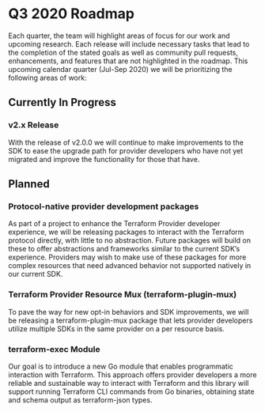 # Q3 2020 Roadmap

Each quarter, the team will highlight areas of focus for our work and upcoming research.
Each release will include necessary tasks that lead to the completion of the stated goals as well as community pull requests, enhancements, and features that are not highlighted in the roadmap. This upcoming calendar quarter (Jul-Sep 2020) we will be prioritizing the following areas of work:

## Currently In Progress
### v2.x Release
With the release of v2.0.0 we will continue to make improvements to the SDK to ease the upgrade path for provider developers who have not yet migrated and improve the functionality for those that have.
 
## Planned
### Protocol-native provider development packages
As part of a project to enhance the Terraform Provider developer experience, we will be releasing packages to interact with the Terraform protocol directly, with little to no abstraction. Future packages will build on these to offer abstractions and frameworks similar to the current SDK’s experience. Providers may wish to make use of these packages for more complex resources that need advanced behavior not supported natively in our current SDK.
 
### Terraform Provider Resource Mux (terraform-plugin-mux)
To pave the way for new opt-in behaviors and SDK improvements, we will be releasing a terraform-plugin-mux package that lets provider developers utilize multiple SDKs in the same provider on a per resource basis.
 
### terraform-exec Module
Our goal is to introduce a new Go module that enables programmatic interaction with Terraform. This approach offers provider developers a more reliable and sustainable way to interact with Terraform and this library will support running Terraform CLI commands from Go binaries, obtaining state and schema output as terraform-json types. 
